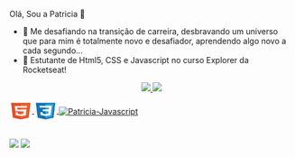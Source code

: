
 Olá, Sou a Patricia 👋


- 🔭 Me desafiando na transição de carreira, desbravando um universo que para mim é totalmente novo e desafiador, aprendendo algo novo a cada segundo...
- 🌱 Estutante de Html5, CSS e Javascript no curso Explorer da Rocketseat! 


<div align="center">
  <a href="https://github.com/Patyalvesena">
  <img height="180em" src="https://github-readme-stats.vercel.app/api?username=Patyalvesena&show_icons=true&theme=dracula&include_all_commits=true&count_private=true"/>
  <img height="180em" src="https://github-readme-stats.vercel.app/api/top-langs/?username=Patyalvesena&layout=compact&langs_count=7&theme=dracula"/>
</div>

<div style="display: inline_block"><br>
  <img align="center" alt="Patricia-HTML" height="30" width="40" src="https://raw.githubusercontent.com/devicons/devicon/master/icons/html5/html5-original.svg"> 
  <img align="center" alt="Patricia-CSS" height="30" width="40" src="https://raw.githubusercontent.com/devicons/devicon/master/icons/css3/css3-original.svg">
  <img align="center" alt="Patricia-Javascript" height="30" width="40" src="https://cdn.worldvectorlogo.com/logos/logo-javascript.svg">
</div>

<br>
<br>

<div> 
  <a href="https://www.linkedin.com/in/patriciaalvessenamachado/" target="_blank"><img src="https://img.shields.io/badge/-LinkedIn-%230077B5?style=for-the-badge&logo=linkedin&logoColor=white" target="_blank"></a>   
  <a href = "mailto:patyalvesena@gmail.com"><img src="https://img.shields.io/badge/-Gmail-%23333?style=for-the-badge&logo=gmail&logoColor=white" target="_blank"></a>

 
</div>
